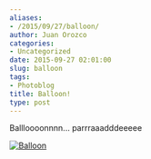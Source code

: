 ```yaml
---
aliases:
- /2015/09/27/balloon/
author: Juan Orozco
categories:
- Uncategorized
date: 2015-09-27 02:01:00
slug: balloon
tags:
- Photoblog
title: Balloon!
type: post
---
```


Ballloooonnnn... parrraaadddeeeee

[<img src="https://i1.wp.com/m.juanorozco.com/photos/2015/09/baloon.medium.jpg?w=580" alt="Balloon" data-recalc-dims="1" />][1]

[1]: https://i0.wp.com/m.juanorozco.com/photos/2015/09/baloon.large.jpg
